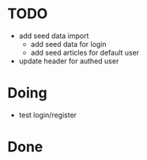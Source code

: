 # TODO

* add seed data import
  * add seed data for login
  * add seed articles for default user
* update header for authed user

# Doing

* test login/register

# Done
